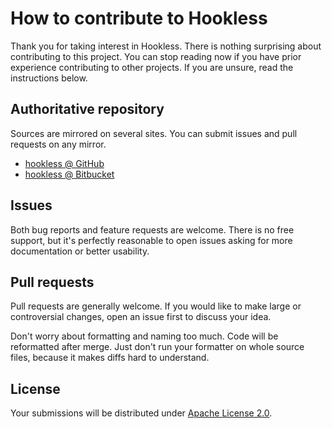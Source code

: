 <!--- Generated by scripts/configure.py --->
# How to contribute to Hookless

Thank you for taking interest in Hookless. There is nothing surprising about contributing to this project.
You can stop reading now if you have prior experience contributing to other projects.
If you are unsure, read the instructions below.

## Authoritative repository

Sources are mirrored on several sites. You can submit issues and pull requests on any mirror.

* [hookless @ GitHub](https://github.com/robertvazan/hookless)
* [hookless @ Bitbucket](https://bitbucket.org/robertvazan/hookless)

## Issues

Both bug reports and feature requests are welcome. There is no free support,
but it's perfectly reasonable to open issues asking for more documentation or better usability.

## Pull requests

Pull requests are generally welcome.
If you would like to make large or controversial changes, open an issue first to discuss your idea.

Don't worry about formatting and naming too much. Code will be reformatted after merge.
Just don't run your formatter on whole source files, because it makes diffs hard to understand.

## License

Your submissions will be distributed under [Apache License 2.0](LICENSE).
